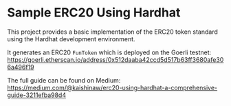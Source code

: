# Sample ERC20 Using Hardhat

This project provides a basic implementation of the ERC20 token standard using the Hardhat development environment.

It generates an ERC20 `FunToken` which is deployed on the Goerli testnet: https://goerli.etherscan.io/address/0x512daaba42ccd5d517b63ff3680afe306a496f19

The full guide can be found on Medium: https://medium.com/@kaishinaw/erc20-using-hardhat-a-comprehensive-guide-3211efba98d4
